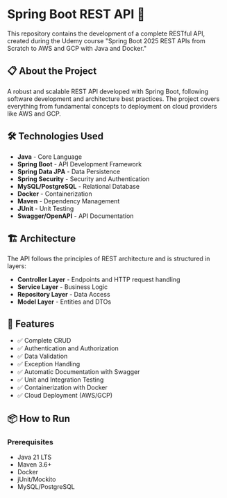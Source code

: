 # Spring Boot REST API 🚀

This repository contains the development of a complete RESTful API, created during the Udemy course "Spring Boot 2025 REST APIs from Scratch to AWS and GCP with Java and Docker."

## 📋 About the Project

A robust and scalable REST API developed with Spring Boot, following software development and architecture best practices. The project covers everything from fundamental concepts to deployment on cloud providers like AWS and GCP.

## 🛠️ Technologies Used

- **Java** - Core Language
- **Spring Boot** - API Development Framework
- **Spring Data JPA** - Data Persistence
- **Spring Security** - Security and Authentication
- **MySQL/PostgreSQL** - Relational Database
- **Docker** - Containerization
- **Maven** - Dependency Management
- **JUnit** - Unit Testing
- **Swagger/OpenAPI** - API Documentation

## 🏗️ Architecture

The API follows the principles of REST architecture and is structured in layers:

- **Controller Layer** - Endpoints and HTTP request handling
- **Service Layer** - Business Logic
- **Repository Layer** - Data Access
- **Model Layer** - Entities and DTOs

## 🚀 Features

- ✅ Complete CRUD
- ✅ Authentication and Authorization
- ✅ Data Validation
- ✅ Exception Handling
- ✅ Automatic Documentation with Swagger
- ✅ Unit and Integration Testing
- ✅ Containerization with Docker
- ✅ Cloud Deployment (AWS/GCP)

## 📦 How to Run

### Prerequisites

- Java 21 LTS
- Maven 3.6+
- Docker
- jUnit/Mockito
- MySQL/PostgreSQL
